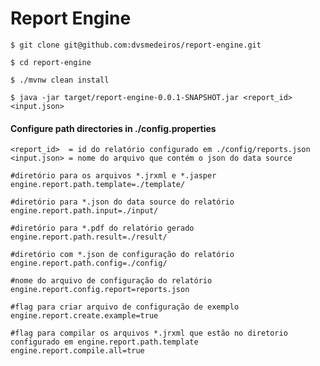 # Report Engine

`$ git clone git@github.com:dvsmedeiros/report-engine.git`

`$ cd report-engine`

`$ ./mvnw clean install`

`$ java -jar target/report-engine-0.0.1-SNAPSHOT.jar <report_id> <input.json>`

#### Configure path directories in ./config.properties

```
<report_id>  = id do relatório configurado em ./config/reports.json
<input.json> = nome do arquivo que contém o json do data source

#diretório para os arquivos *.jrxml e *.jasper
engine.report.path.template=./template/

#diretório para *.json do data source do relatório
engine.report.path.input=./input/

#diretório para *.pdf do relatório gerado
engine.report.path.result=./result/

#diretório com *.json de configuração do relatório
engine.report.path.config=./config/

#nome do arquivo de configuração do relatório
engine.report.config.report=reports.json

#flag para criar arquivo de configuração de exemplo
engine.report.create.example=true

#flag para compilar os arquivos *.jrxml que estão no diretorio configurado em engine.report.path.template
engine.report.compile.all=true
```
